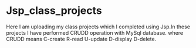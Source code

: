 # Jsp_class_projects
Here I am uploading my class projects which I completed using Jsp.In these projects I have performed CRUDD operation with MySql database.
where CRUDD means C-create R-read U-update D-display D-delete.
